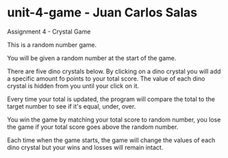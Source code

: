 # unit-4-game - Juan Carlos Salas
Assignment 4 - Crystal Game

This is a random number game.

You will be given a random number at the start of the game. 

There are five dino crystals below. By clicking on a dino crystal you will add a specific amount fo points to your total score. The value of each dino crystal is hidden from you until your click on it. 

Every time your total is updated, the program will compare the total to the target number to see if it's equal, under, over.

You win the game by matching your total score to random number, you lose the game if your total score goes above the random number.

Each time when the game starts, the game will change the values of each dino crystal but your wins and losses will remain intact. 




